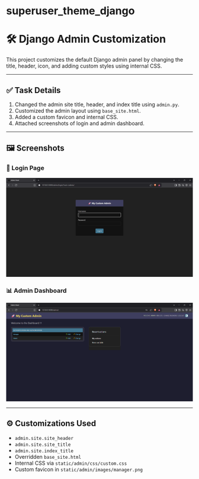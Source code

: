 # superuser_theme_django

# 🛠️ Django Admin Customization

This project customizes the default Django admin panel by changing the title, header, icon, and adding custom styles using internal CSS.

---

## ✅ Task Details

1. Changed the admin site title, header, and index title using `admin.py`.
2. Customized the admin layout using `base_site.html`.
3. Added a custom favicon and internal CSS.
4. Attached screenshots of login and admin dashboard.

---

## 🖼️ Screenshots

### 🔐 Login Page
![Login Page](screenshot/1_image.png)

### 📊 Admin Dashboard
![Admin Page](screenshot/2_image.png)

---

## ⚙️ Customizations Used

- `admin.site.site_header`
- `admin.site.site_title`
- `admin.site.index_title`
- Overridden `base_site.html`
- Internal CSS via `static/admin/css/custom.css`
- Custom favicon in `static/admin/images/manager.png`
